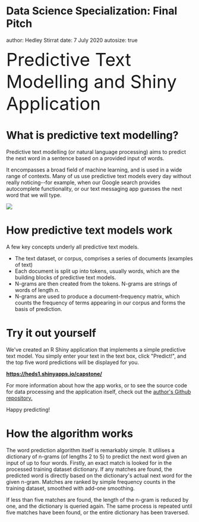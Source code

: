 Data Science Specialization: Final Pitch
========================================================
author: Hedley Stirrat
date: 7 July 2020
autosize: true


<font size='22'>Predictive Text Modelling and Shiny Application</font>

<style type="text/css">
body > div > div.slides > section.present > div > font > pre > code {
  font-size: 16px;
}

</style>

What is predictive text modelling?
========================================================
Predictive text modelling (or natural language processing) aims to predict the next word in a sentence
based on a provided input of words.

It encompasses a broad field of
machine learning, and is used in a wide range of contexts. Many of us use
predictive text models every day without really noticing--for example,
when our Google search provides autocomplete functionality, or our text
messaging app guesses the next word that we will type.

<img src="autocomplete.png" />


How predictive text models work
========================================================
A few key concepts underly all predictive text models.
- The text dataset, or <font weight="700">corpus</font>, comprises a series of documents (examples of text)
- Each document is split up into <font weight="700">tokens</font>, usually words, which
are the building blocks of predictive text models.
- <font weight="700">N-grams</font> are then created from the tokens. N-grams
  are strings of words of length *n*.
- N-grams are used to produce a <font weight="700">document-frequency matrix</font>, which counts
the frequency of terms appearing in our corpus and forms the basis of prediction.


Try it out yourself
========================================================
We've created an R Shiny application that implements a simple predictive text
model. You simply enter your text in the text box, click "Predict!", and the top
five word predictions will be displayed for you. 

**https://heds1.shinyapps.io/capstone/**

For more information about how the app works, or to see the source code for data processing and
the application itself, check out the <a href="https://github.com/heds1/datasciencecoursera/tree/master/capstone">author's Github repository.</a>

Happy predicting!


How the algorithm works
========================================================

The word prediction algorithm itself is remarkably simple. It utilises a
dictionary of n-grams (of lengths 2 to 5) to predict the next word given an
input of up to four words. Firstly, an exact match is looked for in the
processed training dataset dictionary. If any matches are found, the predicted
word is directly based on the dictionary's actual next word for the given
n-gram. Matches are ranked by simple frequency counts in the training dataset,
smoothed with add-one smoothing. 

If less than five matches are found, the length of the n-gram is reduced by one,
and the dictionary is queried again. The same process is repeated until five
matches have been found, or the entire dictionary has been traversed.

